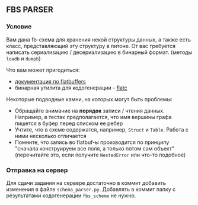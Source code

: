 ## FBS PARSER

### Условие

Вам дана fb-схема для хранения некой структуры данных, а также есть класс, представляющий эту структуру в питоне. От вас требуется написать сериализацию / десериализацию в бинарный формат. (методы `loadb` и `dumpb`)

Что вам может пригодиться:
* [документация по flatbuffers](https://google.github.io/flatbuffers/flatbuffers_guide_use_python.html)
* бинарная утилита для кодогенерации - [flatc](https://stackoverflow.com/questions/55394537/how-to-install-flatc-and-flatbuffers-on-linux-ubuntu)

Некоторые подводные камни, на которых могут быть проблемы:
* Обращайте внимание на **порядок** записи / чтения данных. Например, в тестах предполагается, что имя вершины графа пишется в буфер перед списком ее ребер
* Учтите, что в схеме содержатся, например, `Struct` и `Table`. Работа с ними несколько отличается
* Помните, что запись во flatbuf-ы производится по принципу "сначала конструируем все поля, а только  потом сам объект" (перечитайте это, если получите `NestedError` или что-то подобное)

### Отправка на сервер

Для сдачи задания на сервере достаточно в коммит добавить изменения в файле `schema_parser.py`. Добавлять в коммит папку с результатами кодогенерации `fbs_scheme` не нужно.